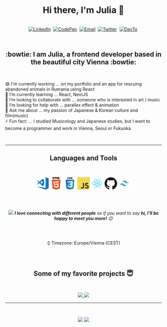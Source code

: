 <!--![Header](https://github.com/YuriDevAT/YuriDevAT/blob/main/Blue%20Skyline%20Details%20General%20LinkedIn%20Banner.png)-->

<p>
  <h1 align="center"><b>Hi there, I'm Julia 👋</b></h1>
</p>

<p align="center">
<br />
<!--<a href=""><img src="https://img.shields.io/badge/instagram-%23E4405F.svg?&style=for-the-badge&logo=instagram&logoColor=white" alt="Instagram" /></a>&nbsp;-->
<a href="https://www.linkedin.com/in/juliaundeutsch"><img src="https://img.shields.io/badge/linkedin-%230077B5.svg?&style=for-the-badge&logo=linkedin&logoColor=white" alt="LinkedIn" /></a>&nbsp;
<a href="https://codepen.io/YuriDevAT"><img src="https://img.shields.io/badge/Codepen-000000?style=for-the-badge&logo=codepen&logoColor=white" alt="CodePen" /></a>&nbsp;
<a href="mailto:JUndeutsch@gmx.at"><img src="https://img.shields.io/badge/Gmail-D14836?style=for-the-badge&logo=gmail&logoColor=white" alt="Email" /></a>&nbsp;
<a href="https://twitter.com/YuriDevAT"><img src="https://img.shields.io/badge/Twitter-1DA1F2?style=for-the-badge&logo=twitter&logoColor=white" alt="Twitter" /></a>&nbsp;
<a href="https://dev.to/yuridevat"><img src="https://img.shields.io/badge/dev.to-0A0A0A?style=for-the-badge&logo=dev.to&logoColor=white" alt="DevTo" /></a>&nbsp;
</p>

<br />

<p>
  <h2 align="center"> :bowtie: I am Julia, a frontend developer based in the beautiful city Vienna :bowtie: </h2>
</p>
<br />

😄 I'm currently working ... on my portfolio and an app for rescuing abandoned animals in Rumania using React <br />
🌱 I’m currently learning ... React, NextJS <br />
👯 I’m looking to collaborate with ... someone who is interested in art / music <br />
🤔 I’m looking for help with ... parallex effect & animation <br />
💬 Ask me about ... my passion of Japanese & Korean culture and film(music) <br />
⚡ Fun fact: ... I studied Musicology and Japanese studies, but I want to become a programmer and work in Vienna, Seoul or Fukuoka <br />

<br />

---

<p>
<h2 align="center"> Languages and Tools</h2>
</p>
<br />

<p align="center">
<img alt="Visual Studio Code" width="40px" src="https://raw.githubusercontent.com/github/explore/80688e429a7d4ef2fca1e82350fe8e3517d3494d/topics/visual-studio-code/visual-studio-code.png" />
<img alt="HTML5" width="40px" src="https://raw.githubusercontent.com/github/explore/80688e429a7d4ef2fca1e82350fe8e3517d3494d/topics/html/html.png" />
<img alt="CSS3" width="40px" src="https://raw.githubusercontent.com/github/explore/80688e429a7d4ef2fca1e82350fe8e3517d3494d/topics/css/css.png" />
<img alt="JavaScript" width="40px" src="https://raw.githubusercontent.com/github/explore/80688e429a7d4ef2fca1e82350fe8e3517d3494d/topics/javascript/javascript.png" />
<img alt="React" width="40px" src="https://raw.githubusercontent.com/github/explore/80688e429a7d4ef2fca1e82350fe8e3517d3494d/topics/react/react.png" />
<img alt="GitHub" width="40px" src="https://raw.githubusercontent.com/github/explore/78df643247d429f6cc873026c0622819ad797942/topics/github/github.png" />
<img alt="HTML5" width="40px" src="https://raw.githubusercontent.com/github/explore/80688e429a7d4ef2fca1e82350fe8e3517d3494d/topics/tailwind/tailwind.png" />
</p>

<br />
<br />

<p align="center">
<img src="https://media.giphy.com/media/LnQjpWaON8nhr21vNW/giphy.gif" width="60"> <em><b>I love connecting with different people</b> so if you want to say <b>hi, I'll be happy to meet you more!</b> 😊</em>
</p>
<br />
<br />
<p align="center">
⌚︎ Timezone: Europe/Vienna (CEST)
</p>

<br />
<br />

<h2 align="center">Some of my favorite projects 😇</h2>
<br />

<p align="center">
<a href="https://github.com/YuriDevAT/pokedex">
  <img align="" src="https://github-readme-stats.vercel.app/api/pin/?username=YuriDevAT&repo=pokedex&theme=tokyonight" />
</a>
<a href="https://github.com/YuriDevAT/budget-planner">
  <img align="" src="https://github-readme-stats.vercel.app/api/pin/?username=YuriDevAT&repo=budget-planner&theme=tokyonight" />
</a>
</p>

---

<br />

<p align="center">
<img src="https://github-readme-stats.vercel.app/api?username=YuriDevAT&theme=radical&show_icons=true" />
<img src="https://github-readme-stats.vercel.app/api/top-langs/?username=YuriDevAT&layout=compact&theme=radical" />
</p>
